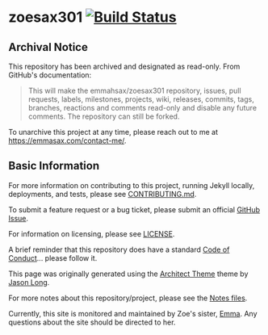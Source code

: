 # zoesax301 [![Build Status](https://travis-ci.com/emmahsax/zoesax301.svg?branch=main)](https://travis-ci.com/emmahsax/zoesax301)

## Archival Notice

This repository has been archived and designated as read-only. From GitHub's documentation:

> This will make the emmahsax/zoesax301 repository, issues, pull requests, labels, milestones, projects, wiki, releases, commits, tags, branches, reactions and comments read-only and disable any future comments. The repository can still be forked.

To unarchive this project at any time, please reach out to me at https://emmasax.com/contact-me/.

## Basic Information

For more information on contributing to this project, running Jekyll locally, deployments, and tests, please see [CONTRIBUTING.md](https://github.com/emmahsax/zoesax301/blob/main/.github/CONTRIBUTING.md).

To submit a feature request or a bug ticket, please submit an official [GitHub Issue](https://github.com/emmahsax/zoesax301/issues/new/choose).

For information on licensing, please see [LICENSE](https://github.com/emmahsax/zoesax301/blob/main/LICENSE).

A brief reminder that this repository does have a standard [Code of Conduct](https://github.com/emmahsax/zoesax301/blob/main/.github/CODE_OF_CONDUCT.md)... please follow it.

This page was originally generated using the [Architect Theme](https://github.com/jasonlong/architect-theme) theme by [Jason Long](https://twitter.com/jasonlong).

For more notes about this repository/project, please see the [Notes files](https://github.com/emmahsax/zoesax301/blob/main/.notes).

Currently, this site is monitored and maintained by Zoe's sister, [Emma](https://github.com/emmahsax). Any questions about the site should be directed to her.
